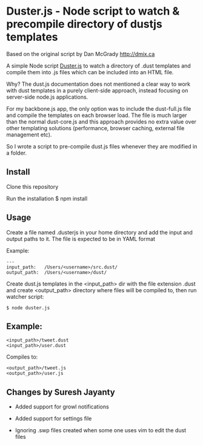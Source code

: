 Duster.js - Node script to watch & precompile directory of dustjs templates
==============

Based on the original script by Dan McGrady http://dmix.ca

A simple Node script <a href="#">Duster.js</a> to watch a directory of .dust templates and compile them into .js files which can be included into an HTML file.

Why? The dust.js documentation does not mentioned a clear way to work with dust templates in a purely client-side approach, instead focusing on server-side node.js applications.

For my backbone.js app, the only option was to include the dust-full.js file and compile the templates on each browser load. The file is much larger than the normal dust-core.js and this approach provides no extra value over other templating solutions (performance, browser caching, external file management etc).

So I wrote a script to pre-compile dust.js files whenever they are modified in a folder.

## Install
Clone this repository

Run the installation 
    $ npm install

## Usage
Create a file named .dusterjs in your home directory and add the input and output paths to it. The file is expected to be in YAML format

Example: 

    ---
    input_path:   /Users/<username>/src.dust/
    output_path:  /Users/<username>/dust/

Create dust.js templates in the <input_path> dir with the file extension .dust and create <output_path> directory where files will be compiled to, then run watcher script:

    $ node duster.js

## Example:
    <input_path>/tweet.dust
    <input_path>/user.dust

Compiles to:

    <output_path>/tweet.js
    <output_path>/user.js

## Changes by Suresh Jayanty

* Added support for growl notifications

* Added support for settings file

* Ignoring .swp files created when some one uses vim to edit the dust files